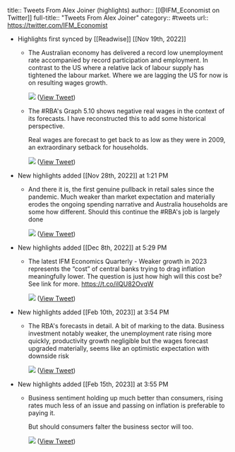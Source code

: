 title:: Tweets From Alex Joiner (highlights)
author:: [[@IFM_Economist on Twitter]]
full-title:: "Tweets From Alex Joiner"
category:: #tweets
url:: https://twitter.com/IFM_Economist

- Highlights first synced by [[Readwise]] [[Nov 19th, 2022]]
	- The Australian economy has delivered a record low unemployment rate accompanied by record participation and employment. In contrast to the US where a relative lack of labour supply has tightened the labour market. Where we are lagging the US for now is on resulting wages growth. 
	  
	  ![](https://pbs.twimg.com/media/FXl4IlpUcAE6yWy.jpg) ([View Tweet](https://twitter.com/IFM_Economist/status/1547400825122672640))
	- The #RBA's Graph 5.10 shows negative real wages in the context of its forecasts. I have reconstructed this to add some historical perspective.  
	  
	  Real wages are forecast to get back to as low as they were in 2009, an extraordinary setback for households. 
	  
	  ![](https://pbs.twimg.com/media/FZXZj5GUcAECEit.png) ([View Tweet](https://twitter.com/IFM_Economist/status/1555389331665063937))
- New highlights added [[Nov 28th, 2022]] at 1:21 PM
	- And there it is, the first genuine pullback in retail sales since the pandemic. Much weaker than market expectation and materially erodes the ongoing spending narrative and Australia households are some how different. Should this continue the #RBA's job is largely done 
	  
	  ![](https://pbs.twimg.com/media/FinGNWdakAEvzTE.png) ([View Tweet](https://twitter.com/IFM_Economist/status/1597026050110001152))
- New highlights added [[Dec 8th, 2022]] at 5:29 PM
	- The latest IFM Economics Quarterly - Weaker growth in 2023 represents the “cost” of central banks trying to drag inflation meaningfully lower. The question is just how high will this cost be? See link for more.
	  https://t.co/ilQU82OvqW 
	  
	  ![](https://pbs.twimg.com/media/FjboZvqacAEpA_z.png) ([View Tweet](https://twitter.com/IFM_Economist/status/1600722444683448325))
- New highlights added [[Feb 10th, 2023]] at 3:54 PM
	- The RBA's forecasts in detail. A bit of marking to the data. Business investment notably weaker, the unemployment rate rising more quickly, productivity growth negligible but the wages forecast upgraded materially, seems like an optimistic expectation with downside risk 
	  
	  ![](https://pbs.twimg.com/media/FokOrXfaIAAf_Wz.jpg) ([View Tweet](https://twitter.com/IFM_Economist/status/1623845907920998405))
- New highlights added [[Feb 15th, 2023]] at 3:55 PM
	- Business sentiment holding up much better than consumers, rising rates much less of an issue and passing on inflation is preferable to paying it. 
	  
	  But should consumers falter the business sector will too. 
	  
	  ![](https://pbs.twimg.com/media/Fo4yvqnaUAEkL8w.jpg) ([View Tweet](https://twitter.com/IFM_Economist/status/1625292647522000897))